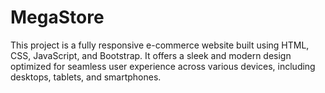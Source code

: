 # MegaStore
This project is a fully responsive e-commerce website built using HTML, CSS, JavaScript, and Bootstrap. It offers a sleek and modern design optimized for seamless user experience across various devices, including desktops, tablets, and smartphones.
